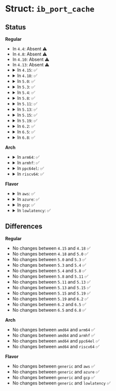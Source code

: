 # Struct: <code>ib_port_cache</code>

## Status
<b>Regular</b>
<ul>
<li>
In <code>4.4</code>: Absent ⚠️
</li>
<li>
In <code>4.8</code>: Absent ⚠️
</li>
<li>
In <code>4.10</code>: Absent ⚠️
</li>
<li>
In <code>4.13</code>: Absent ⚠️
</li>
<li>
<details>
<summary>In <code>4.15</code>: ✅</summary>

```c
struct ib_port_cache {
    u64 subnet_prefix;
    struct ib_pkey_cache *pkey;
    struct ib_gid_table *gid;
    u8 lmc;
    enum ib_port_state port_state;
};
```
</details>
</li>
<li>
<details>
<summary>In <code>4.18</code>: ✅</summary>

```c
struct ib_port_cache {
    u64 subnet_prefix;
    struct ib_pkey_cache *pkey;
    struct ib_gid_table *gid;
    u8 lmc;
    enum ib_port_state port_state;
};
```
</details>
</li>
<li>
<details>
<summary>In <code>5.0</code>: ✅</summary>

```c
struct ib_port_cache {
    u64 subnet_prefix;
    struct ib_pkey_cache *pkey;
    struct ib_gid_table *gid;
    u8 lmc;
    enum ib_port_state port_state;
};
```
</details>
</li>
<li>
<details>
<summary>In <code>5.3</code>: ✅</summary>

```c
struct ib_port_cache {
    u64 subnet_prefix;
    struct ib_pkey_cache *pkey;
    struct ib_gid_table *gid;
    u8 lmc;
    enum ib_port_state port_state;
};
```
</details>
</li>
<li>
<details>
<summary>In <code>5.4</code>: ✅</summary>

```c
struct ib_port_cache {
    u64 subnet_prefix;
    struct ib_pkey_cache *pkey;
    struct ib_gid_table *gid;
    u8 lmc;
    enum ib_port_state port_state;
};
```
</details>
</li>
<li>
<details>
<summary>In <code>5.8</code>: ✅</summary>

```c
struct ib_port_cache {
    u64 subnet_prefix;
    struct ib_pkey_cache *pkey;
    struct ib_gid_table *gid;
    u8 lmc;
    enum ib_port_state port_state;
};
```
</details>
</li>
<li>
<details>
<summary>In <code>5.11</code>: ✅</summary>

```c
struct ib_port_cache {
    u64 subnet_prefix;
    struct ib_pkey_cache *pkey;
    struct ib_gid_table *gid;
    u8 lmc;
    enum ib_port_state port_state;
};
```
</details>
</li>
<li>
<details>
<summary>In <code>5.13</code>: ✅</summary>

```c
struct ib_port_cache {
    u64 subnet_prefix;
    struct ib_pkey_cache *pkey;
    struct ib_gid_table *gid;
    u8 lmc;
    enum ib_port_state port_state;
};
```
</details>
</li>
<li>
<details>
<summary>In <code>5.15</code>: ✅</summary>

```c
struct ib_port_cache {
    u64 subnet_prefix;
    struct ib_pkey_cache *pkey;
    struct ib_gid_table *gid;
    u8 lmc;
    enum ib_port_state port_state;
};
```
</details>
</li>
<li>
<details>
<summary>In <code>5.19</code>: ✅</summary>

```c
struct ib_port_cache {
    u64 subnet_prefix;
    struct ib_pkey_cache *pkey;
    struct ib_gid_table *gid;
    u8 lmc;
    enum ib_port_state port_state;
};
```
</details>
</li>
<li>
<details>
<summary>In <code>6.2</code>: ✅</summary>

```c
struct ib_port_cache {
    u64 subnet_prefix;
    struct ib_pkey_cache *pkey;
    struct ib_gid_table *gid;
    u8 lmc;
    enum ib_port_state port_state;
};
```
</details>
</li>
<li>
<details>
<summary>In <code>6.5</code>: ✅</summary>

```c
struct ib_port_cache {
    u64 subnet_prefix;
    struct ib_pkey_cache *pkey;
    struct ib_gid_table *gid;
    u8 lmc;
    enum ib_port_state port_state;
};
```
</details>
</li>
<li>
<details>
<summary>In <code>6.8</code>: ✅</summary>

```c
struct ib_port_cache {
    u64 subnet_prefix;
    struct ib_pkey_cache *pkey;
    struct ib_gid_table *gid;
    u8 lmc;
    enum ib_port_state port_state;
};
```
</details>
</li>
</ul>
<b>Arch</b>
<ul>
<li>
<details>
<summary>In <code>arm64</code>: ✅</summary>

```c
struct ib_port_cache {
    u64 subnet_prefix;
    struct ib_pkey_cache *pkey;
    struct ib_gid_table *gid;
    u8 lmc;
    enum ib_port_state port_state;
};
```
</details>
</li>
<li>
<details>
<summary>In <code>armhf</code>: ✅</summary>

```c
struct ib_port_cache {
    u64 subnet_prefix;
    struct ib_pkey_cache *pkey;
    struct ib_gid_table *gid;
    u8 lmc;
    enum ib_port_state port_state;
};
```
</details>
</li>
<li>
<details>
<summary>In <code>ppc64el</code>: ✅</summary>

```c
struct ib_port_cache {
    u64 subnet_prefix;
    struct ib_pkey_cache *pkey;
    struct ib_gid_table *gid;
    u8 lmc;
    enum ib_port_state port_state;
};
```
</details>
</li>
<li>
<details>
<summary>In <code>riscv64</code>: ✅</summary>

```c
struct ib_port_cache {
    u64 subnet_prefix;
    struct ib_pkey_cache *pkey;
    struct ib_gid_table *gid;
    u8 lmc;
    enum ib_port_state port_state;
};
```
</details>
</li>
</ul>
<b>Flavor</b>
<ul>
<li>
<details>
<summary>In <code>aws</code>: ✅</summary>

```c
struct ib_port_cache {
    u64 subnet_prefix;
    struct ib_pkey_cache *pkey;
    struct ib_gid_table *gid;
    u8 lmc;
    enum ib_port_state port_state;
};
```
</details>
</li>
<li>
<details>
<summary>In <code>azure</code>: ✅</summary>

```c
struct ib_port_cache {
    u64 subnet_prefix;
    struct ib_pkey_cache *pkey;
    struct ib_gid_table *gid;
    u8 lmc;
    enum ib_port_state port_state;
};
```
</details>
</li>
<li>
<details>
<summary>In <code>gcp</code>: ✅</summary>

```c
struct ib_port_cache {
    u64 subnet_prefix;
    struct ib_pkey_cache *pkey;
    struct ib_gid_table *gid;
    u8 lmc;
    enum ib_port_state port_state;
};
```
</details>
</li>
<li>
<details>
<summary>In <code>lowlatency</code>: ✅</summary>

```c
struct ib_port_cache {
    u64 subnet_prefix;
    struct ib_pkey_cache *pkey;
    struct ib_gid_table *gid;
    u8 lmc;
    enum ib_port_state port_state;
};
```
</details>
</li>
</ul>

## Differences
<b>Regular</b>
<ul>
<li>
No changes between <code>4.15</code> and <code>4.18</code> ✅
</li>
<li>
No changes between <code>4.18</code> and <code>5.0</code> ✅
</li>
<li>
No changes between <code>5.0</code> and <code>5.3</code> ✅
</li>
<li>
No changes between <code>5.3</code> and <code>5.4</code> ✅
</li>
<li>
No changes between <code>5.4</code> and <code>5.8</code> ✅
</li>
<li>
No changes between <code>5.8</code> and <code>5.11</code> ✅
</li>
<li>
No changes between <code>5.11</code> and <code>5.13</code> ✅
</li>
<li>
No changes between <code>5.13</code> and <code>5.15</code> ✅
</li>
<li>
No changes between <code>5.15</code> and <code>5.19</code> ✅
</li>
<li>
No changes between <code>5.19</code> and <code>6.2</code> ✅
</li>
<li>
No changes between <code>6.2</code> and <code>6.5</code> ✅
</li>
<li>
No changes between <code>6.5</code> and <code>6.8</code> ✅
</li>
</ul>
<b>Arch</b>
<ul>
<li>
No changes between <code>amd64</code> and <code>arm64</code> ✅
</li>
<li>
No changes between <code>amd64</code> and <code>armhf</code> ✅
</li>
<li>
No changes between <code>amd64</code> and <code>ppc64el</code> ✅
</li>
<li>
No changes between <code>amd64</code> and <code>riscv64</code> ✅
</li>
</ul>
<b>Flavor</b>
<ul>
<li>
No changes between <code>generic</code> and <code>aws</code> ✅
</li>
<li>
No changes between <code>generic</code> and <code>azure</code> ✅
</li>
<li>
No changes between <code>generic</code> and <code>gcp</code> ✅
</li>
<li>
No changes between <code>generic</code> and <code>lowlatency</code> ✅
</li>
</ul>
